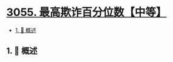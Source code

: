 # [3055. 最高欺诈百分位数【中等】](https://github.com/tnotesjs/TNotes.leetcode/tree/main/notes/3055.%20%E6%9C%80%E9%AB%98%E6%AC%BA%E8%AF%88%E7%99%BE%E5%88%86%E4%BD%8D%E6%95%B0%E3%80%90%E4%B8%AD%E7%AD%89%E3%80%91)

<!-- region:toc -->

- [1. 📝 概述](#1--概述)

<!-- endregion:toc -->

## 1. 📝 概述
